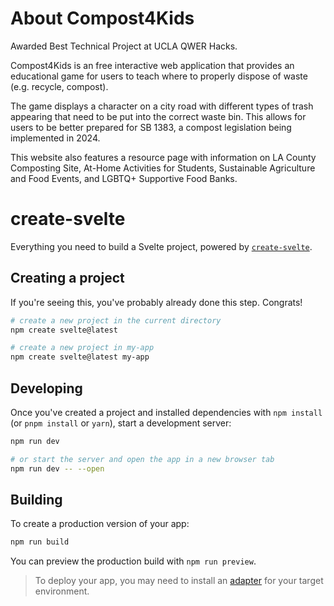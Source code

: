 # About Compost4Kids

Awarded Best Technical Project at UCLA QWER Hacks.

Compost4Kids is an free interactive web application that provides an educational game for users to teach where to properly dispose of waste (e.g. recycle, compost).

The game displays a character on a city road with different types of trash appearing that need to be put into the correct waste bin. This allows for users to be better prepared for SB 1383, a compost legislation being implemented in 2024.

This website also features a resource page with information on LA County Composting Site, At-Home Activities for Students, Sustainable Agriculture and Food Events, and LGBTQ+ Supportive Food Banks.

# create-svelte

Everything you need to build a Svelte project, powered by [`create-svelte`](https://github.com/sveltejs/kit/tree/master/packages/create-svelte).

## Creating a project

If you're seeing this, you've probably already done this step. Congrats!

```bash
# create a new project in the current directory
npm create svelte@latest

# create a new project in my-app
npm create svelte@latest my-app
```

## Developing

Once you've created a project and installed dependencies with `npm install` (or `pnpm install` or `yarn`), start a development server:

```bash
npm run dev

# or start the server and open the app in a new browser tab
npm run dev -- --open
```

## Building

To create a production version of your app:

```bash
npm run build
```

You can preview the production build with `npm run preview`.

> To deploy your app, you may need to install an [adapter](https://kit.svelte.dev/docs/adapters) for your target environment.
